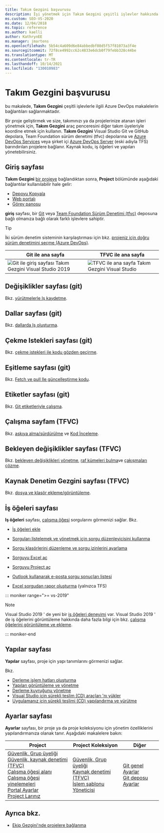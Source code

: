 ```yaml
---
title: Takım Gezgini başvurusu
description: İşi yönetmek için Takım Gezgini çeşitli işlevler hakkında bilgi edinin ve proje geliştirmek için diğer takım üyeleriyle koordine edin.
ms.custom: SEO-VS-2020
ms.date: 12/04/2018
ms.topic: reference
ms.author: kaelli
author: KathrynEE
ms.manager: jmartens
ms.openlocfilehash: 5b54c4a609d6e84abbedbf08d5f57f81073a3f4e
ms.sourcegitcommit: 72f8ce4992cc62c4833e6dcb0f79febb328c44be
ms.translationtype: MT
ms.contentlocale: tr-TR
ms.lasthandoff: 10/14/2021
ms.locfileid: "130010983"
---
```

# <a name="team-explorer-reference"></a>Takım Gezgini başvurusu

bu makalede, **Takım Gezgini** çeşitli işlevlerle ilgili Azure DevOps makalelerin bağlantıları sağlanmaktadır.

Bir proje geliştirmek ve size, takımınızı ya da projelerinize atanan işleri yönetmek için, **Takım Gezgini** araç penceresini diğer takım üyeleriyle koordine etmek için kullanın. **Takım Gezgini** Visual Studio Git ve GitHub depolara, Team Foundation sürüm denetimi (tfvc) depolarına ve [Azure DevOps Services](/azure/devops/user-guide/what-is-azure-devops-services) veya şirket içi [Azure DevOps Server](/azure/devops/index-all) (eski adıyla TFS) barındırılan projelere bağlanır. Kaynak kodu, iş öğeleri ve yapıları yönetebilirsiniz.

## <a name="home-page"></a>Giriş sayfası

**Takım Gezgini** [bir projeye](../connect-team-project.md) bağlandıktan sonra, **Project** bölümünde aşağıdaki bağlantılar kullanılabilir hale gelir:

- [Depoyu Kopyala](/azure/devops/repos/git/clone)
- [Web portalı](/azure/devops/project/navigation/index)
- [Görev panosu](/azure/devops/boards/sprints/task-board)

**giriş** sayfası, bir [Git](/azure/devops/repos/git/gitquickstart?view=vsts&tabs=visual-studio&preserve-view=true) veya [Team Foundation Sürüm Denetimi (tfvc)](/azure/devops/repos/tfvc/overview) deposuna bağlı olmanıza bağlı olarak farklı işlevlere sahiptir.

> [!TIP]
> İki sürüm denetim sisteminin karşılaştırması için bkz. [projeniz için doğru sürüm denetimini seçme (Azure DevOps)](/azure/devops/repos/tfvc/comparison-git-tfvc).

| Git ile **ana** sayfa | TFVC ile **ana** sayfa |
| - | - |
| ![Git ile giriş sayfası Takım Gezgini Visual Studio 2019](media/team-explorer-reference/team-explorer-git.png) | ![TFVC ile ana sayfa Takım Gezgini Visual Studio](media/team-explorer-reference/team-explorer-tfvc.png) |

## <a name="changes-page-git"></a>Değişiklikler sayfası (git)

Bkz. [yürütmelerle Iş kaydetme](/azure/devops/repos/git/commits).

## <a name="branches-page-git"></a>Dallar sayfası (git)

Bkz. [dallarda Iş oluşturma](/azure/devops/repos/git/branches).

## <a name="pull-requests-page-git"></a>Çekme Istekleri sayfası (git)

Bkz. [çekme istekleri ile kodu gözden geçirme](/azure/devops/repos/git/pullrequest).

## <a name="sync-page-git"></a>Eşitleme sayfası (git)

Bkz. [Fetch ve pull Ile güncelleştirme kodu](/azure/devops/repos/git/pulling).

## <a name="tags-page-git"></a>Etiketler sayfası (git)

Bkz. [Git etiketleriyle çalışma](/azure/devops/repos/git/git-tags).

## <a name="my-work-page-tfvc"></a>Çalışma sayfam (TFVC)

Bkz. [askıya alma/sürdürülme](/azure/devops/repos/tfvc/suspend-your-work-manage-your-shelvesets) ve [Kod İnceleme](/azure/devops/repos/tfvc/day-life-alm-developer-suspend-work-fix-bug-conduct-code-review).

## <a name="pending-changes-page-tfvc"></a>Bekleyen değişiklikler sayfası (TFVC)

Bkz. [bekleyen değişiklikleri yönetme](/azure/devops/repos/tfvc/develop-code-manage-pending-changes), [raf kümeleri bulma](/azure/devops/repos/tfvc/suspend-your-work-manage-your-shelvesets)ve [çakışmaları çözme](/azure/devops/repos/tfvc/resolve-team-foundation-version-control-conflicts).

## <a name="source-control-explorer-page-tfvc"></a>Kaynak Denetim Gezgini sayfası (TFVC)

Bkz. [dosya ve klasör ekleme/görüntüleme](/azure/devops/repos/tfvc/add-files-server).

## <a name="work-items-page"></a>İş öğeleri sayfası

**Iş öğeleri** sayfası, [çalışma öğesi](/azure/devops/boards/work-items/about-work-items) sorgularını görmenizi sağlar. Bkz.

- [İş öğeleri ekle](/azure/devops/boards/backlogs/add-work-items)
- [Sorguları listelemek ve yönetmek için sorgu düzenleyicisini kullanma](/azure/devops/boards/queries/using-queries)
- [Sorgu klasörlerini düzenleme ve sorgu izinlerini ayarlama](/azure/devops/boards/queries/set-query-permissions)
- [Sorguyu Excel aç](/azure/devops/boards/backlogs/office/bulk-add-modify-work-items-excel)

- [Sorguyu Project aç](/previous-versions/azure/devops/boards/backlogs/office/create-your-backlog-tasks-using-project)
- [Outlook kullanarak e-posta sorgu sonuçları listesi](/azure/devops/boards/queries/share-plans)
- [Excel sorgudan rapor oluşturma](/azure/devops/report/excel/create-status-and-trend-excel-reports) (yalnızca TFS)

::: moniker range=">= vs-2019"

> [!NOTE]
> Visual Studio 2019 ' de yeni bir [iş öğeleri deneyimi](/azure/devops/boards/work-items/set-work-item-experience-vs) var. Visual Studio 2019 ' de iş öğelerini görüntüleme hakkında daha fazla bilgi için bkz. [çalışma öğelerini görüntüleme ve ekleme](/azure/devops/boards/work-items/view-add-work-items).

::: moniker-end

## <a name="builds-page"></a>Yapılar sayfası

**Yapılar** sayfası, proje için yapı tanımlarını görmenizi sağlar.

Bkz.

- [Derleme işlem hatları oluşturma](/azure/devops/pipelines/tasks/index)
- [Yapıları görüntüleme ve yönetme](/azure/devops/pipelines/overview)
- [Derleme kuyruğunu yönetme](/azure/devops/pipelines/agents/pools-queues)
- [Visual Studio için sürekli teslim (CD) araçları 'nı yükler](/azure/devops/pipelines/apps/cd/azure/aspnet-core-to-acr#install-continuous-delivery-cd-tools-for-visual-studio-2017)
- [Uygulamanız için sürekli teslimi (CD) yapılandırma ve yürütme](/azure/devops/pipelines/apps/cd/azure/aspnet-core-to-acr#configure-and-execute-continuous-delivery-cd-for-your-app)

## <a name="settings-page"></a>Ayarlar sayfası

**Ayarlar** sayfası, bir proje ya da proje koleksiyonu için yönetim özelliklerini yapılandırmanıza olanak tanır. Aşağıdaki makalelere bakın:

| Project | Project Koleksiyon | Diğer |
| - | - | - |
| [Güvenlik, Grup üyeliği](/azure/devops/organizations/security/set-project-collection-level-permissions)<br/>[Güvenlik, kaynak denetimi (TFVC)](/azure/devops/organizations/security/set-git-tfvc-repository-permissions)<br/>[Çalışma öğesi alanı](/azure/devops/organizations/settings/set-area-paths)<br/>[Çalışma öğesi yinelemeleri](/azure/devops/organizations/settings/set-iteration-paths-sprints)<br/>[Portal Ayarlar](/azure/devops/report/sharepoint-dashboards/configure-or-add-a-project-portal)<br/>[Project Larınız](/azure/devops/notifications/howto-manage-team-notifications) | [Güvenlik, Grup üyeliği](/azure/devops/organizations/security/set-project-collection-level-permissions)<br/>[Kaynak denetimi (TFVC)](/azure/devops/repos/tfvc/decide-between-using-local-server-workspace)<br/>[İşlem şablonu Yöneticisi](/azure/devops/boards/work-items/guidance/manage-process-templates) | [Git genel Ayarlar](/azure/devops/repos/git/git-config)<br/>[Git deposu Ayarlar](/azure/devops/repos/git/git-config) |

## <a name="see-also"></a>Ayrıca bkz.

- [Ekip Gezgini'nde projelere bağlanma](../../ide/connect-team-project.md)
